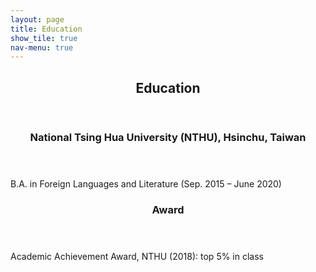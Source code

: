 ```yaml
---
layout: page
title: Education
show_tile: true
nav-menu: true
---
```


<!-- Main -->
<div id="main" class="alt">
	
<!-- One -->	
<section id="one">
	<div class="inner">
		<header class="major">
			<h2>Education</h2>
		</header>
	</div>
</section>


<!-- Two -->
<section id="two">
	<div class="inner">
		<header class="major">
			<h3>National Tsing Hua University (NTHU), Hsinchu, Taiwan</h3>
		</header>
		<p>B.A. in Foreign Languages and Literature (Sep. 2015 – June 2020)</p>
	</div>
</section>

<!-- Three -->
<section id="three">
	<div class="inner">
		<header class="major">
			<h3>Award</h3>
		</header>
		<p>Academic Achievement Award, NTHU (2018): top 5% in class</p>
	</div>
</section>

</div>
